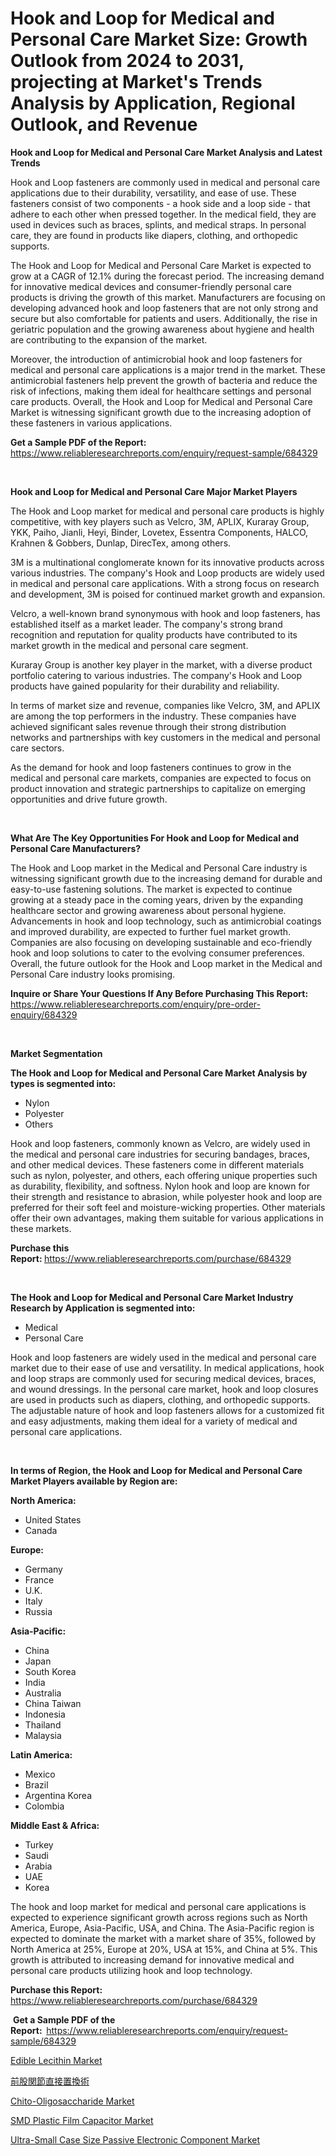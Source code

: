 <p><h1>Hook and Loop for Medical and Personal Care Market Size: Growth Outlook from 2024 to 2031, projecting at Market's Trends Analysis by Application, Regional Outlook, and Revenue</h1></p><p><strong>Hook and Loop for Medical and Personal Care Market Analysis and Latest Trends</strong></p>
<p><p>Hook and Loop fasteners are commonly used in medical and personal care applications due to their durability, versatility, and ease of use. These fasteners consist of two components - a hook side and a loop side - that adhere to each other when pressed together. In the medical field, they are used in devices such as braces, splints, and medical straps. In personal care, they are found in products like diapers, clothing, and orthopedic supports.</p><p>The Hook and Loop for Medical and Personal Care Market is expected to grow at a CAGR of 12.1% during the forecast period. The increasing demand for innovative medical devices and consumer-friendly personal care products is driving the growth of this market. Manufacturers are focusing on developing advanced hook and loop fasteners that are not only strong and secure but also comfortable for patients and users. Additionally, the rise in geriatric population and the growing awareness about hygiene and health are contributing to the expansion of the market.</p><p>Moreover, the introduction of antimicrobial hook and loop fasteners for medical and personal care applications is a major trend in the market. These antimicrobial fasteners help prevent the growth of bacteria and reduce the risk of infections, making them ideal for healthcare settings and personal care products. Overall, the Hook and Loop for Medical and Personal Care Market is witnessing significant growth due to the increasing adoption of these fasteners in various applications.</p></p>
<p><strong>Get a Sample PDF of the Report:&nbsp;</strong> <a href="https://www.reliableresearchreports.com/enquiry/request-sample/684329">https://www.reliableresearchreports.com/enquiry/request-sample/684329</a></p>
<p>&nbsp;</p>
<p><strong>Hook and Loop for Medical and Personal Care Major Market Players</strong></p>
<p><p>The Hook and Loop market for medical and personal care products is highly competitive, with key players such as Velcro, 3M, APLIX, Kuraray Group, YKK, Paiho, Jianli, Heyi, Binder, Lovetex, Essentra Components, HALCO, Krahnen & Gobbers, Dunlap, DirecTex, among others.</p><p>3M is a multinational conglomerate known for its innovative products across various industries. The company's Hook and Loop products are widely used in medical and personal care applications. With a strong focus on research and development, 3M is poised for continued market growth and expansion.</p><p>Velcro, a well-known brand synonymous with hook and loop fasteners, has established itself as a market leader. The company's strong brand recognition and reputation for quality products have contributed to its market growth in the medical and personal care segment.</p><p>Kuraray Group is another key player in the market, with a diverse product portfolio catering to various industries. The company's Hook and Loop products have gained popularity for their durability and reliability.</p><p>In terms of market size and revenue, companies like Velcro, 3M, and APLIX are among the top performers in the industry. These companies have achieved significant sales revenue through their strong distribution networks and partnerships with key customers in the medical and personal care sectors.</p><p>As the demand for hook and loop fasteners continues to grow in the medical and personal care markets, companies are expected to focus on product innovation and strategic partnerships to capitalize on emerging opportunities and drive future growth.</p></p>
<p>&nbsp;</p>
<p><strong>What Are The Key Opportunities For Hook and Loop for Medical and Personal Care Manufacturers?</strong></p>
<p><p>The Hook and Loop market in the Medical and Personal Care industry is witnessing significant growth due to the increasing demand for durable and easy-to-use fastening solutions. The market is expected to continue growing at a steady pace in the coming years, driven by the expanding healthcare sector and growing awareness about personal hygiene. Advancements in hook and loop technology, such as antimicrobial coatings and improved durability, are expected to further fuel market growth. Companies are also focusing on developing sustainable and eco-friendly hook and loop solutions to cater to the evolving consumer preferences. Overall, the future outlook for the Hook and Loop market in the Medical and Personal Care industry looks promising.</p></p>
<p><strong>Inquire or Share Your Questions If Any Before Purchasing This Report:</strong> <a href="https://www.reliableresearchreports.com/enquiry/pre-order-enquiry/684329">https://www.reliableresearchreports.com/enquiry/pre-order-enquiry/684329</a></p>
<p>&nbsp;</p>
<p><strong>Market Segmentation</strong></p>
<p><strong>The Hook and Loop for Medical and Personal Care Market Analysis by types is segmented into:</strong></p>
<p><ul><li>Nylon</li><li>Polyester</li><li>Others</li></ul></p>
<p><p>Hook and loop fasteners, commonly known as Velcro, are widely used in the medical and personal care industries for securing bandages, braces, and other medical devices. These fasteners come in different materials such as nylon, polyester, and others, each offering unique properties such as durability, flexibility, and softness. Nylon hook and loop are known for their strength and resistance to abrasion, while polyester hook and loop are preferred for their soft feel and moisture-wicking properties. Other materials offer their own advantages, making them suitable for various applications in these markets.</p></p>
<p><strong>Purchase this Report:&nbsp;</strong><a href="https://www.reliableresearchreports.com/purchase/684329">https://www.reliableresearchreports.com/purchase/684329</a></p>
<p>&nbsp;</p>
<p><strong>The Hook and Loop for Medical and Personal Care Market Industry Research by Application is segmented into:</strong></p>
<p><ul><li>Medical</li><li>Personal Care</li></ul></p>
<p><p>Hook and loop fasteners are widely used in the medical and personal care market due to their ease of use and versatility. In medical applications, hook and loop straps are commonly used for securing medical devices, braces, and wound dressings. In the personal care market, hook and loop closures are used in products such as diapers, clothing, and orthopedic supports. The adjustable nature of hook and loop fasteners allows for a customized fit and easy adjustments, making them ideal for a variety of medical and personal care applications.</p></p>
<p>&nbsp;</p>
<p><strong>In terms of Region, the Hook and Loop for Medical and Personal Care Market Players available by Region are:</strong></p>
<p>
    <p> <strong> North America: </strong>
        <ul>
            <li>United States</li>
            <li>Canada</li>
        </ul>
        </p> 
    <p> <strong> Europe: </strong>
        <ul>
            <li>Germany</li>
            <li>France</li>
            <li>U.K.</li>
            <li>Italy</li>
            <li>Russia</li>
        </ul>
        </p> 
    <p> <strong> Asia-Pacific: </strong>
        <ul>
            <li>China</li>
            <li>Japan</li>
            <li>South Korea</li>
            <li>India</li>
            <li>Australia</li>
            <li>China Taiwan</li>
            <li>Indonesia</li>
            <li>Thailand</li>
            <li>Malaysia</li>
        </ul>
        </p> 
    <p> <strong> Latin America: </strong>
        <ul>
            <li>Mexico</li>
            <li>Brazil</li>
            <li>Argentina Korea</li>
            <li>Colombia</li>
        </ul>
        </p> 
    <p> <strong> Middle East & Africa: </strong>
        <ul>
            <li>Turkey</li>
            <li>Saudi</li>
            <li>Arabia</li>
            <li>UAE</li>
            <li>Korea</li>
        </ul>
    </p>
    </p>
<p><p>The hook and loop market for medical and personal care applications is expected to experience significant growth across regions such as North America, Europe, Asia-Pacific, USA, and China. The Asia-Pacific region is expected to dominate the market with a market share of 35%, followed by North America at 25%, Europe at 20%, USA at 15%, and China at 5%. This growth is attributed to increasing demand for innovative medical and personal care products utilizing hook and loop technology.</p></p>
<p><strong>Purchase this Report: </strong><a href="https://www.reliableresearchreports.com/purchase/684329">https://www.reliableresearchreports.com/purchase/684329</a></p>
<p>&nbsp;<strong>Get a Sample PDF of the Report:&nbsp;&nbsp;</strong><a href="https://www.reliableresearchreports.com/enquiry/request-sample/684329">https://www.reliableresearchreports.com/enquiry/request-sample/684329</a></p>
<p><strong></strong></p>
<p><p><a href="https://acidic-farm-354.notion.site/Edible-Lecithin-Market-with-the-goal-of-estimating-the-market-size-and-future-growth-potential-of-va-81ed20ec9ee8467da7bfa40c3153afa8">Edible Lecithin Market</a></p><p><a href="https://medium.com/@zoetazuur/%E7%9B%B4%E6%8E%A5%E5%89%8D%E6%96%B9%E8%82%A1%E9%96%A2%E7%AF%80%E7%BD%AE%E6%8F%9B%E5%B8%82%E5%A0%B4%E3%81%AF-%E5%B8%82%E5%A0%B4%E3%82%B7%E3%82%A7%E3%82%A2-%E5%B8%82%E5%A0%B4%E3%83%88%E3%83%AC%E3%83%B3%E3%83%89-%E5%B8%82%E5%A0%B4%E6%88%90%E9%95%B7%E3%81%AB%E9%96%A2%E3%81%99%E3%82%8B%E6%83%85%E5%A0%B1%E3%82%92%E6%8F%90%E4%BE%9B%E3%81%97%E3%81%A6%E3%81%84%E3%81%BE%E3%81%99-16f5e6d54a0e">前股関節直接置換術</a></p><p><a href="https://glittery-fuchsia-86a.notion.site/Chito-Oligosaccharide-Market-Research-Report-Forecasted-for-Period-from-2024-2031-by-Market-Type--c85e3176c4aa4f70aa5a217b9188f16c">Chito-Oligosaccharide Market</a></p><p><a href="https://view.publitas.com/reportprime-1/smd-plastic-film-capacitor-market-centers-on-aspects-such-as-market-growth-market-share-market-opportunity-and-projected-forecasts-spanning-from-2024-to-2031/">SMD Plastic Film Capacitor Market</a></p><p><a href="https://view.publitas.com/reportprime-1/ultra-small-case-size-passive-electronic-component-market-size-share-trends-analysis-report-by-application-regional-outlook-competitive-strategies-and-segment-forecasts-2024-2031/">Ultra-Small Case Size Passive Electronic Component Market</a></p></p>